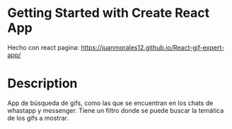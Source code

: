 # Getting Started with Create React App

Hecho con react pagina: https://juanmorales12.github.io/React-gif-expert-app/

# Description

App de búsqueda de gifs, como las que se encuentran en los chats de whastapp y messenger. Tiene un filtro donde se puede buscar la temática de los gifs a mostrar. 
